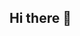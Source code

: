 ## Hi there 👋




<!--
**SwiftByte6/SwiftByte6** is a ✨ _special_ ✨ repository because its `README.md` (this file) appears on your GitHub profile.



Here are some ideas to get you started:




- 🔭 I’m currently working on ...
- 🌱 I’m currently learning ...
- 👯 I’m looking to collaborate on ...
- 🤔 I’m looking for help with ...
- 💬 Ask me about ...
- 📫 How to reach me: ...
- 😄 Pronouns: ...
- ⚡ Fun fact: ...
-->
